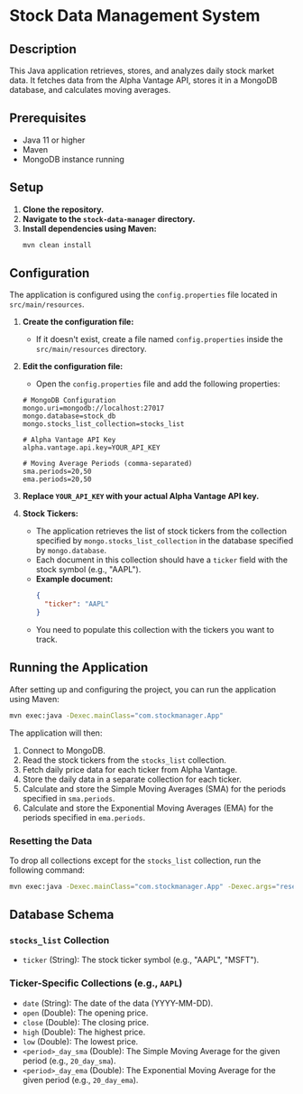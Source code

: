 # Stock Data Management System

## Description

This Java application retrieves, stores, and analyzes daily stock market data. It fetches data from the Alpha Vantage API, stores it in a MongoDB database, and calculates moving averages.

## Prerequisites

- Java 11 or higher
- Maven
- MongoDB instance running

## Setup

1.  **Clone the repository.**
2.  **Navigate to the `stock-data-manager` directory.**
3.  **Install dependencies using Maven:**
    ```bash
    mvn clean install
    ```

## Configuration

The application is configured using the `config.properties` file located in `src/main/resources`.

1.  **Create the configuration file:**
    - If it doesn't exist, create a file named `config.properties` inside the `src/main/resources` directory.

2.  **Edit the configuration file:**
    - Open the `config.properties` file and add the following properties:

    ```properties
    # MongoDB Configuration
    mongo.uri=mongodb://localhost:27017
    mongo.database=stock_db
    mongo.stocks_list_collection=stocks_list

    # Alpha Vantage API Key
    alpha.vantage.api.key=YOUR_API_KEY

    # Moving Average Periods (comma-separated)
    sma.periods=20,50
    ema.periods=20,50
    ```

3.  **Replace `YOUR_API_KEY` with your actual Alpha Vantage API key.**

4.  **Stock Tickers:**
    - The application retrieves the list of stock tickers from the collection specified by `mongo.stocks_list_collection` in the database specified by `mongo.database`.
    - Each document in this collection should have a `ticker` field with the stock symbol (e.g., "AAPL").
    - **Example document:**
      ```json
      {
        "ticker": "AAPL"
      }
      ```
    - You need to populate this collection with the tickers you want to track.


## Running the Application

After setting up and configuring the project, you can run the application using Maven:

```bash
mvn exec:java -Dexec.mainClass="com.stockmanager.App"
```

The application will then:
1.  Connect to MongoDB.
2.  Read the stock tickers from the `stocks_list` collection.
3.  Fetch daily price data for each ticker from Alpha Vantage.
4.  Store the daily data in a separate collection for each ticker.
5.  Calculate and store the Simple Moving Averages (SMA) for the periods specified in `sma.periods`.
6.  Calculate and store the Exponential Moving Averages (EMA) for the periods specified in `ema.periods`.

### Resetting the Data

To drop all collections except for the `stocks_list` collection, run the following command:

```bash
mvn exec:java -Dexec.mainClass="com.stockmanager.App" -Dexec.args="reset"
```

## Database Schema

### `stocks_list` Collection

-   `ticker` (String): The stock ticker symbol (e.g., "AAPL", "MSFT").

### Ticker-Specific Collections (e.g., `AAPL`)

-   `date` (String): The date of the data (YYYY-MM-DD).
-   `open` (Double): The opening price.
-   `close` (Double): The closing price.
-   `high` (Double): The highest price.
-   `low` (Double): The lowest price.
-   `<period>_day_sma` (Double): The Simple Moving Average for the given period (e.g., `20_day_sma`).
-   `<period>_day_ema` (Double): The Exponential Moving Average for the given period (e.g., `20_day_ema`).
